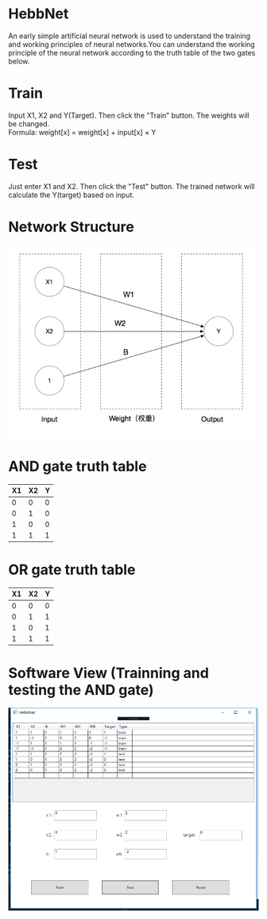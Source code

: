 # HebbNet
An early simple artificial neural network is used to understand the training and working principles of neural networks.You can understand the working principle of the neural network according to the truth table of the two gates below.

# Train
Input X1, X2 and Y(Target). Then click the "Train" button. The weights will be changed.<br>
Formula: weight[x] = weight[x] + input[x] × Y

# Test
Just enter X1 and X2. Then click the "Test" button. The trained network will calculate the Y(target) based on input.

# Network Structure
![image](https://github.com/a2824256/HebbNet/blob/master/HebbNet.jpg)

# AND gate truth table
| X1    | X2    | Y     |
| ----- | ----- | ----- |
| 0     | 0     | 0     |
| 0     | 1     | 0     |
| 1     | 0     | 0     |
| 1     | 1     | 1     |

# OR gate truth table
| X1    | X2    | Y     |
| ----- | ----- | ----- |
| 0     | 0     | 0     |
| 0     | 1     | 1     |
| 1     | 0     | 1     |
| 1     | 1     | 1     |

# Software View (Trainning and testing the AND gate)
![image](https://github.com/a2824256/HebbNet/blob/master/View.png)
